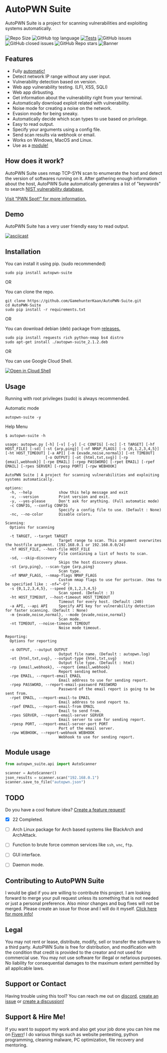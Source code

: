 # AutoPWN Suite

AutoPWN Suite is a project for scanning vulnerabilities and exploiting systems automatically.

![Repo Size](https://img.shields.io/github/repo-size/GamehunterKaan/AutoPWN-Suite)
![GitHub top language](https://img.shields.io/github/languages/top/GamehunterKaan/AutoPWN-Suite)
[![Tests](https://github.com/GamehunterKaan/AutoPWN-Suite/actions/workflows/tests.yml/badge.svg)](https://github.com/GamehunterKaan/AutoPWN-Suite/actions/workflows/tests.yml)
![GitHub issues](https://img.shields.io/github/issues-raw/GamehunterKaan/AutoPWN-Suite)
![GitHub closed issues](https://img.shields.io/github/issues-closed-raw/GamehunterKaan/AutoPWN-Suite)
![GitHub Repo stars](https://img.shields.io/github/stars/GamehunterKaan/AutoPWN-Suite?style=social)
![Banner](https://raw.githubusercontent.com/GamehunterKaan/AutoPWN-Suite/main/images/banner.png)


## Features
- Fully [automatic!](#usage)
- Detect network IP range without any user input. 
- Vulnerability detection based on version.
- Web app vulnerability testing. (LFI, XSS, SQLI)
- Web app dirbusting.
- Get information about the vulnerability right from your terminal.
- Automatically download exploit related with vulnerability.
- Noise mode for creating a noise on the network.
- Evasion mode for being sneaky.
- Automatically decide which scan types to use based on privilege.
- Easy to read output.
- Specify your arguments using a config file.
- Send scan results via webhook or email.
- Works on Windows, MacOS and Linux.
- Use as a [module!](#module-usage)


## How does it work?

AutoPWN Suite uses nmap TCP-SYN scan to enumerate the host and detect the version of softwares running on it. After gathering enough information about the host, AutoPWN Suite automatically generates a list of "keywords" to search [NIST vulnerability database.](https://www.nist.gov/)

[Visit "PWN Spot!" for more information.](https://pwnspot.com/posts/AutoPWN/)


## Demo

AutoPWN Suite has a very user friendly easy to read output.

[![asciicast](https://asciinema.org/a/509345.svg)](https://asciinema.org/a/509345)


## Installation

You can install it using pip. (sudo recommended)

```
sudo pip install autopwn-suite
```

OR

You can clone the repo.

```
git clone https://github.com/GamehunterKaan/AutoPWN-Suite.git
cd AutoPWN-Suite
sudo pip install -r requirements.txt
```
OR

You can download debian (deb) package from [releases.](https://github.com/GamehunterKaan/AutoPWN-Suite/releases)

```
sudo pip install requests rich python-nmap bs4 distro
sudo apt-get install ./autopwn-suite_2.1.2.deb
```

OR

You can use Google Cloud Shell.

[![Open in Cloud Shell](https://gstatic.com/cloudssh/images/open-btn.svg)](https://shell.cloud.google.com/cloudshell/editor?cloudshell_git_repo=https://github.com/GamehunterKaan/AutoPWN-Suite.git)


## Usage

Running with root privileges (sudo) is always recommended.

Automatic mode

```console
autopwn-suite -y
```


Help Menu

```console
$ autopwn-suite -h

usage: autopwn.py [-h] [-v] [-y] [-c CONFIG] [-nc] [-t TARGET] [-hf HOST_FILE] [-sd] [-st {arp,ping}] [-nf NMAP_FLAGS] [-s {0,1,2,3,4,5}] [-ht HOST_TIMEOUT] [-a API] [-m {evade,noise,normal}] [-nt TIMEOUT]
                  [-o OUTPUT] [-ot {html,txt,svg}] [-rp {email,webhook}] [-rpe EMAIL] [-rpep PASSWORD] [-rpet EMAIL] [-rpef EMAIL] [-rpes SERVER] [-rpesp PORT] [-rpw WEBHOOK]

AutoPWN Suite | A project for scanning vulnerabilities and exploiting systems automatically.

options:
  -h, --help            show this help message and exit
  -v, --version         Print version and exit.
  -y, --yes-please      Don't ask for anything. (Full automatic mode)
  -c CONFIG, --config CONFIG
                        Specify a config file to use. (Default : None)
  -nc, --no-color       Disable colors.

Scanning:
  Options for scanning

  -t TARGET, --target TARGET
                        Target range to scan. This argument overwrites the hostfile argument. (192.168.0.1 or 192.168.0.0/24)
  -hf HOST_FILE, --host-file HOST_FILE
                        File containing a list of hosts to scan.
  -sd, --skip-discovery
                        Skips the host discovery phase.
  -st {arp,ping}, --scan-type {arp,ping}
                        Scan type.
  -nf NMAP_FLAGS, --nmap-flags NMAP_FLAGS
                        Custom nmap flags to use for portscan. (Has to be specified like : -nf="-O")
  -s {0,1,2,3,4,5}, --speed {0,1,2,3,4,5}
                        Scan speed. (Default : 3)
  -ht HOST_TIMEOUT, --host-timeout HOST_TIMEOUT
                        Timeout for every host. (Default :240)
  -a API, --api API     Specify API key for vulnerability detection for faster scanning. (Default : None)
  -m {evade,noise,normal}, --mode {evade,noise,normal}
                        Scan mode.
  -nt TIMEOUT, --noise-timeout TIMEOUT
                        Noise mode timeout.

Reporting:
  Options for reporting

  -o OUTPUT, --output OUTPUT
                        Output file name. (Default : autopwn.log)
  -ot {html,txt,svg}, --output-type {html,txt,svg}
                        Output file type. (Default : html)
  -rp {email,webhook}, --report {email,webhook}
                        Report sending method.
  -rpe EMAIL, --report-email EMAIL
                        Email address to use for sending report.
  -rpep PASSWORD, --report-email-password PASSWORD
                        Password of the email report is going to be sent from.
  -rpet EMAIL, --report-email-to EMAIL
                        Email address to send report to.
  -rpef EMAIL, --report-email-from EMAIL
                        Email to send from.
  -rpes SERVER, --report-email-server SERVER
                        Email server to use for sending report.
  -rpesp PORT, --report-email-server-port PORT
                        Port of the email server.
  -rpw WEBHOOK, --report-webhook WEBHOOK
                        Webhook to use for sending report.
```


## Module usage

```python
from autopwn_suite.api import AutoScanner

scanner = AutoScanner()
json_results = scanner.scan("192.168.0.1")
scanner.save_to_file("autopwn.json")
```


## TODO

Do you have a cool feature idea? [Create a feature request!](https://github.com/GamehunterKaan/AutoPWN-Suite/issues/new?assignees=&labels=&template=feature_request.md&title=)

- [x] 22 Completed.
- [ ] Arch Linux package for Arch based systems like BlackArch and ArchAttack.
- [ ] Function to brute force common services like `ssh`, `vnc`, `ftp`.
- [ ] GUI interface.
- [ ] Daemon mode.


## Contributing to AutoPWN Suite

I would be glad if you are willing to contribute this project. I am looking forward to merge your pull request unless its something that is not needed or just a personal preference. Also minor changes and bug fixes will not be merged. Please create an issue for those and I will do it myself. [Click here for more info!](https://github.com/GamehunterKaan/AutoPWN-Suite/blob/main/.github/CONTRIBUTING.md)


## Legal

You may not rent or lease, distribute, modify, sell or transfer the software to a third party. AutoPWN Suite is free for distribution, and modification with the condition that credit is provided to the creator and not used for commercial use. You may not use software for illegal or nefarious purposes. No liability for consequential damages to the maximum extent permitted by all applicable laws.


## Support or Contact

Having trouble using this tool? You can reach me out on [discord](https://search.discordprofile.info/374953845438021635), [create an issue](https://github.com/GamehunterKaan/AutoPWN-Suite/issues/new/choose) or [create a discussion!](https://github.com/GamehunterKaan/AutoPWN-Suite/discussions)


## Support & Hire Me!

If you want to support my work and also get your job done you can hire me on [Fiverr](https://www.fiverr.com/kaangultekin)! I do various things such as website pentesting, python programming, cleaning malware, PC optimization, file recovery and mentoring.
